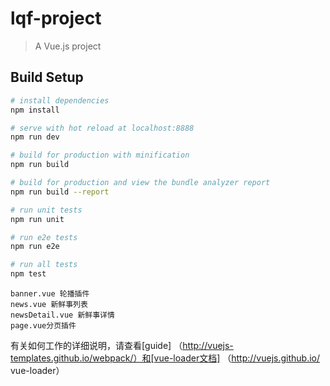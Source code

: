 # lqf-project

> A Vue.js project

## Build Setup

``` bash
# install dependencies
npm install

# serve with hot reload at localhost:8888
npm run dev

# build for production with minification
npm run build

# build for production and view the bundle analyzer report
npm run build --report

# run unit tests
npm run unit

# run e2e tests
npm run e2e

# run all tests
npm test
```
```
banner.vue 轮播插件
news.vue 新鲜事列表
newsDetail.vue 新鲜事详情
page.vue分页插件
```
有关如何工作的详细说明，请查看[guide] （http://vuejs-templates.github.io/webpack/）和[vue-loader文档] （http://vuejs.github.io/ vue-loader）
